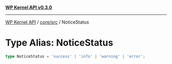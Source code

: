 [**WP Kernel API v0.3.0**](../../../README.md)

---

[WP Kernel API](../../../README.md) / [core/src](../README.md) / NoticeStatus

# Type Alias: NoticeStatus

```ts
type NoticeStatus = 'success' | 'info' | 'warning' | 'error';
```
